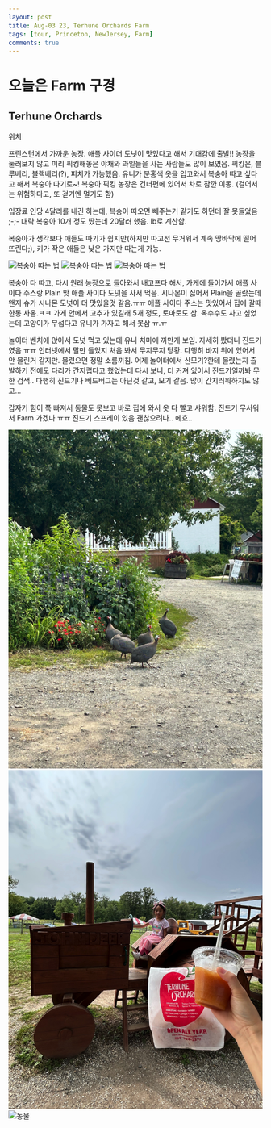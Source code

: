 ```yaml
---
layout: post
title: Aug-03 23, Terhune Orchards Farm
tags: [tour, Princeton, NewJersey, Farm]
comments: true
---
```


# 오늘은 Farm 구경

## Terhune Orchards
[위치](https://goo.gl/maps/NAJ4tsoJwJwiysVn7)

프린스턴에서 가까운 농장.
애플 사이더 도넛이 맛있다고 해서 기대감에 출발!!
 농장을 둘러보지 않고 미리 픽킹해놓은 야채와 과일들을 사는 사람들도 많이 보였음.
픽킹은, 블루베리, 블랙베리(?), 피치가 가능했음.
유니가 분홍색 옷을 입고와서 복숭아 따고 싶다고 해서 복숭아 따기로~!
복숭아 픽킹 농장은 건너편에 있어서 차로 잠깐 이동. (걸어서는 위험하다고, 또 걷기엔 멀기도 함)

입장료 인당 4달러를 내긴 하는데, 복숭아 따오면 빼주는거 같기도 하던데 잘 못들었음 ;-;- 대략 복숭아 10개 정도 땄는데 20달러 했음. lb로 계산함.

복숭아가 생각보다 애들도 따기가 쉽지만(하지만 따고선 무거워서 계속 땅바닥에 떨어뜨린다;), 키가 작은 애들은 낮은 가지만 따는게 가능.

![복숭아 따는 법](/assets/img/2023-08-03/IMG_1164.jpg)
![복숭아 따는 법](/assets/img/2023-08-03/IMG_1169.jpg)
![복숭아 따는 법](/assets/img/2023-08-03/IMG_1178.jpg)


복숭아 다 따고, 다시 원래 농장으로 돌아와서 배고프다 해서, 가게에 들어가서 애플 사이다 주스랑 Plain 맛 애플 사이다 도넛을 사서 먹음.
시나몬이 싫어서 Plain을 골랐는데 왠지 슈가 시나몬 도넛이 더 맛있을것 같음.ㅠㅠ 
애플 사이다 주스는 맛있어서 집에 갈때 한통 사옴.ㅋㅋ
가게 안에서 고추가 있길래 5개 정도, 토마토도 삼. 옥수수도 사고 싶었는데 고양이가 무섭다고 유니가 가자고 해서 못삼 ㅠ.ㅠ

놀이터 벤치에 앉아서 도넛 먹고 있는데 유니 치마에 까만게 보임. 
자세히 봤더니 진드기였음 ㅠㅠ 인터넷에서 말만 들었지 처음 봐서 무지무지 당황.
다행히 바지 위에 있어서 안 물린거 같지만. 물렸으면 정말 소름끼침.
어제 놀이터에서 산모기?한테 물렸는지 출발하기 전에도 다리가 간지럽다고 했었는데 다시 보니, 더 커져 있어서 진드기일까봐 무한 검색..
다행히 진드기나 베드버그는 아닌것 같고, 모기 같음. 
많이 간지러워하지도 않고...

갑자기 힘이 쭉 빠져서 동물도 못보고 바로 집에 와서 옷 다 빨고 샤워함.
진드기 무서워서 Farm 가겠나 ㅠㅠ
진드기 스프레이 있음 괜찮으려나.. 에효..

![칠면조](/assets/img/2023-08-03/IMG_1184.jpg)
![놀이터](/assets/img/2023-08-03/IMG_1190.jpg)
![동물](/assets/img/2023-08-03/IMG_1191.jpg)
